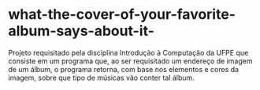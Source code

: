 # what-the-cover-of-your-favorite-album-says-about-it-
Projeto requisitado pela disciplina Introdução à Computação da UFPE que consiste em um programa que, ao ser requisitado um endereço de imagem de um álbum, o programa retorna, com base nos elementos e cores da imagem, sobre que tipo de músicas vão conter tal álbum.
